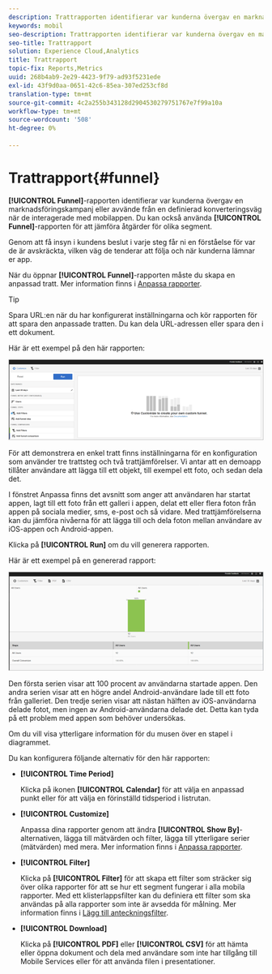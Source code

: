 ```yaml
---
description: Trattrapporten identifierar var kunderna övergav en marknadsföringskampanj eller avvände från en definierad konverteringsväg när de interagerade med mobilappen. Du kan också använda Funnel-rapporten för att jämföra åtgärder för olika segment.
keywords: mobil
seo-description: Trattrapporten identifierar var kunderna övergav en marknadsföringskampanj eller avvände från en definierad konverteringsväg när de interagerade med mobilappen. Du kan också använda Funnel-rapporten för att jämföra åtgärder för olika segment.
seo-title: Trattrapport
solution: Experience Cloud,Analytics
title: Trattrapport
topic-fix: Reports,Metrics
uuid: 268b4ab9-2e29-4423-9f79-ad93f5231ede
exl-id: 43f9d0aa-0651-42c6-85ea-307ed253cf8d
translation-type: tm+mt
source-git-commit: 4c2a255b343128d2904530279751767e7f99a10a
workflow-type: tm+mt
source-wordcount: '508'
ht-degree: 0%

---
```


# Trattrapport{#funnel}

**[!UICONTROL Funnel]**-rapporten identifierar var kunderna övergav en marknadsföringskampanj eller avvände från en definierad konverteringsväg när de interagerade med mobilappen. Du kan också använda **[!UICONTROL Funnel]**-rapporten för att jämföra åtgärder för olika segment.

Genom att få insyn i kundens beslut i varje steg får ni en förståelse för var de är avskräckta, vilken väg de tenderar att följa och när kunderna lämnar er app.

När du öppnar **[!UICONTROL Funnel]**-rapporten måste du skapa en anpassad tratt. Mer information finns i [Anpassa rapporter](/help/using/usage/reports-customize/reports-customize.md).

>[!TIP]
>
>Spara URL:en när du har konfigurerat inställningarna och kör rapporten för att spara den anpassade tratten. Du kan dela URL-adressen eller spara den i ett dokument.

Här är ett exempel på den här rapporten:

![](assets/funnel_create.png)

För att demonstrera en enkel tratt finns inställningarna för en konfiguration som använder tre trattsteg och två trattjämförelser. Vi antar att en demoapp tillåter användare att lägga till ett objekt, till exempel ett foto, och sedan dela det.

I fönstret Anpassa finns det avsnitt som anger att användaren har startat appen, lagt till ett foto från ett galleri i appen, delat ett eller flera foton från appen på sociala medier, sms, e-post och så vidare. Med trattjämförelserna kan du jämföra nivåerna för att lägga till och dela foton mellan användare av iOS-appen och Android-appen.

Klicka på **[!UICONTROL Run]** om du vill generera rapporten.

Här är ett exempel på en genererad rapport:

![](assets/funnel.png)

Den första serien visar att 100 procent av användarna startade appen. Den andra serien visar att en högre andel Android-användare lade till ett foto från galleriet. Den tredje serien visar att nästan hälften av iOS-användarna delade fotot, men ingen av Android-användarna delade det. Detta kan tyda på ett problem med appen som behöver undersökas.

Om du vill visa ytterligare information för du musen över en stapel i diagrammet.

Du kan konfigurera följande alternativ för den här rapporten:

* **[!UICONTROL Time Period]**

   Klicka på ikonen **[!UICONTROL Calendar]** för att välja en anpassad punkt eller för att välja en förinställd tidsperiod i listrutan.
* **[!UICONTROL Customize]**

   Anpassa dina rapporter genom att ändra **[!UICONTROL Show By]**-alternativen, lägga till mätvärden och filter, lägga till ytterligare serier (mätvärden) med mera. Mer information finns i [Anpassa rapporter](/help/using/usage/reports-customize/reports-customize.md).
* **[!UICONTROL Filter]**

   Klicka på **[!UICONTROL Filter]** för att skapa ett filter som sträcker sig över olika rapporter för att se hur ett segment fungerar i alla mobila rapporter. Med ett klisterlappsfilter kan du definiera ett filter som ska användas på alla rapporter som inte är avsedda för målning. Mer information finns i [Lägg till anteckningsfilter](/help/using/usage/reports-customize/t-sticky-filter.md).
* **[!UICONTROL Download]**

   Klicka på **[!UICONTROL PDF]** eller **[!UICONTROL CSV]** för att hämta eller öppna dokument och dela med användare som inte har tillgång till Mobile Services eller för att använda filen i presentationer.
